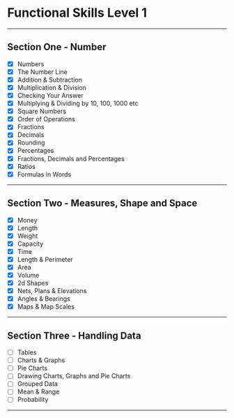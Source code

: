 # Functional Skills Level 1

---

## Section One - **Number**

- [x] Numbers
- [x] The Number Line
- [x] Addition & Subtraction
- [x] Multiplication & Division
- [x] Checking Your Answer
- [x] Multiplying & Dividing by 10, 100, 1000 etc
- [x] Square Numbers
- [x] Order of Operations
- [x] Fractions
- [x] Decimals
- [x] Rounding
- [x] Percentages
- [x] Fractions, Decimals and Percentages
- [x] Ratios
- [x] Formulas in Words

---

## Section Two - **Measures, Shape and Space**

- [x] Money
- [x] Length
- [x] Weight
- [x] Capacity
- [x] Time
- [x] Length & Perimeter
- [x] Area
- [x] Volume
- [x] 2d Shapes
- [x] Nets, Plans & Elevations
- [x] Angles & Bearings
- [x] Maps & Map Scales

---

## Section Three - **Handling Data**

- [ ] Tables
- [ ] Charts & Graphs
- [ ] Pie Charts
- [ ] Drawing Charts, Graphs and Pie Charts
- [ ] Grouped Data
- [ ] Mean & Range
- [ ] Probability

---

